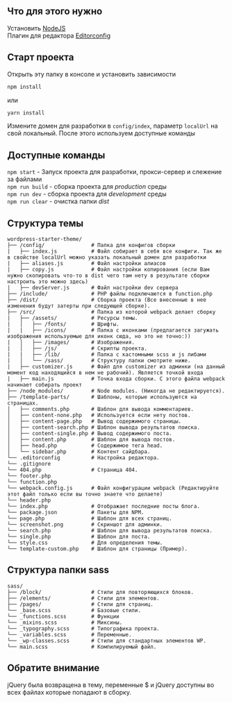 ## Что для этого нужно

Установить [NodeJS](https://nodejs.org/en/)  
Плагин для редактора [Editorconfig](http://editorconfig.org)  

## Старт проекта

Открыть эту папку в консоле и установить зависимости  

```bash
npm install
```
 или
```bash
yarn install
```
Измените домен для разработки в `config/index`, параметр `localUrl` на свой локальный.
После этого используем доступные команды

## Доступные команды

`npm start` - Запуск проекта для разработки, прокси-сервер и слежение за файлами  
`npm run build` - сборка проекта для _production_  среды  
`npm run dev` - сборка проекта для _development_ среды  
`npm run clear` - очистка папки _dist_

## Структура темы

```
wordpress-starter-theme/  
├── /config/               # Папка для конфигов сборки
|   ├── index.js           # Файл собирает в себя все конфиги. Так же в свойстве localUrl можно указать локальный домен для разработки    
|   ├── aliases.js         # Файл настройки алиасов
|   ├── copy.js            # Файл настройки копирования (если Вам нужно скопировать что-то в dist чего там нету в результате сборки настроить это можно здесь)
|   ├── devServer.js       # Файл настройки dev сервера
├── /include/              # PHP файлы подключаются в function.php
├── /dist/                 # Сборка проекта (Все внесенные в нее изменения будут затерты при следующей сборке).
├── /src/                  # Папка из которой webpack делает сборку
|   ├── /assets/           # Ресурсы темы.
|   │   ├── /fonts/        # Шрифты.
|   |   ├── /icons/        # Папка с иконками (предлагается загужать изображения используемые для иконк сюда, но это не точно:))
|   │   ├── /images/       # Изображения.
|   │   ├── /js/           # Скрипты проекта.
|   |   ├── /lib/          # Папка с кастомными scss и js либами
|   │   └── /sass/         # Структуру папки смотрите ниже.
|   ├── customizer.js      # Файл для customizer из админки (на данный момент код находящийся в нем не рабочий). Является точкой входа
|   ├── main.js            # Точка входа сборки. С этого файла webpack начинает собирать проект
├── /node_modules/         # Node modules. (Никогда не редактируется).
├── /template-parts/       # Шаблоны, которые используются на страницах.
│   ├── comments.php       # Шаблон для вывода комментариев.
│   ├── content-none.php   # Используется если нету постов.
│   ├── content-page.php   # Вывод содержимого страницы.
│   ├── content-search.php # Шаблон вывода результатов поиска.
│   ├── content-single.php # Вывод содержимого поста.
│   ├── content.php        # Шаблон для вывода постов.
│   ├── head.php           # Содержимое тега head.
│   └── sidebar.php        # Контент сайдбара.
└── .editorconfig          # Настройка редактора.
└── .gitignore
└── 404.php                # Страница 404.
└── footer.php
└── function.php
└── webpack.config.js      # Файл конфигурации webpack (Редактируйте этот файл только если вы точно знаете что делаете)
└── header.php
└── index.php              # Отображает последние посты блога.
└── package.json           # Пакеты для NPM.
└── page.php               # Шаблон для всех страниц.
└── screenshot.png         # Скриншот для админки.
└── search.php             # Шаблон для вывода результатов поиска.
└── single.php             # Шаблон для поста.
└── style.css              # Для определения темы.
└── template-custom.php    # Шаблон для страницы (Пример).
```

## Структура папки sass

```
sass/
├── /block/                # Стили для повторяющихся блоков.
├── /elements/             # Стили для элементов.
├── /pages/                # Стили для страниц.
└── _base.scss             # Базовые стили.
└── _functions.scss        # Функции
└── _mixins.scss           # Миксины.
└── _typography.scss       # Типографика проекта.
└── _variables.scss        # Переменные.
└── _wp-classes.scss       # Стили для стандартных элементов WP.
└── main.scss              # Компилируемый файл.
```


## Обратите внимание
jQuery была возвращена в тему, переменные $ и jQuery доступны во всех файлах которые попадают в сборку.
